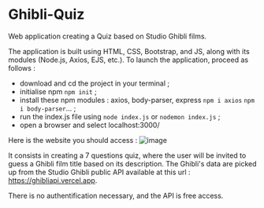 # Ghibli-Quiz
Web application creating a Quiz based on Studio Ghibli films.

The application is built using HTML, CSS, Bootstrap, and JS, along with its modules (Node.js, Axios, EJS, etc.).
To launch the application, proceed as follows : 
  - download and cd the project in your terminal ;
  - initialise npm `npm init` ;
  - install these npm modules : axios, body-parser, express `npm i axios` `npm i body-parser`... ;
  - run the index.js file using `node index.js` or `nodemon index.js` ;
  - open a browser and select localhost:3000/

Here is the website you should access : 
![image](https://github.com/user-attachments/assets/4b41ece6-f5ed-4dda-a394-8b694307671e)

It consists in creating a 7 questions quiz, where the user will be invited to guess a Ghibli film title based on its description. 
The Ghibli's data are picked up from the Studio Ghibli public API available at this url : https://ghibliapi.vercel.app.

There is no authentification necessary, and the API is free access. 
